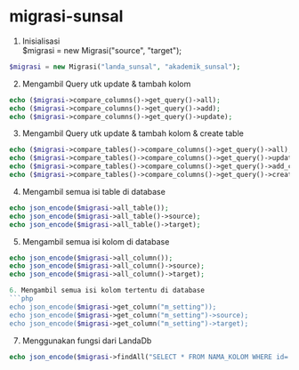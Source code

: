 # migrasi-sunsal

  1. Inisialisasi  
  $migrasi = new Migrasi("source", "target");
  ```php
  $migrasi = new Migrasi("landa_sunsal", "akademik_sunsal");
  ```

  2. Mengambil Query utk update & tambah kolom
  ```php
  echo ($migrasi->compare_columns()->get_query()->all);
  echo ($migrasi->compare_columns()->get_query()->add);
  echo ($migrasi->compare_columns()->get_query()->update);
  ```

  3. Mengambil Query utk update & tambah kolom & create table
  ```php
  echo ($migrasi->compare_tables()->compare_columns()->get_query()->all);
  echo ($migrasi->compare_tables()->compare_columns()->get_query()->update_columns);
  echo ($migrasi->compare_tables()->compare_columns()->get_query()->add_columns);
  echo ($migrasi->compare_tables()->compare_columns()->get_query()->create_table);
  ```

  4. Mengambil semua isi table di database
  ```php
  echo json_encode($migrasi->all_table());
  echo json_encode($migrasi->all_table()->source);
  echo json_encode($migrasi->all_table()->target);
  ```

  5. Mengambil semua isi kolom di database
  ```php
  echo json_encode($migrasi->all_column());
  echo json_encode($migrasi->all_column()->source);
  echo json_encode($migrasi->all_column()->target);

  6. Mengambil semua isi kolom tertentu di database
  ```php
  echo json_encode($migrasi->get_column("m_setting"));
  echo json_encode($migrasi->get_column("m_setting")->source);
  echo json_encode($migrasi->get_column("m_setting")->target);
  ```

  7. Menggunakan fungsi dari LandaDb
  ```php
  echo json_encode($migrasi->findAll("SELECT * FROM NAMA_KOLOM WHERE id='1'"));
  ```
